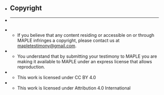 + ## Copyright
+ ---
+ - If you believe that any content residing or accessible on or through MAPLE infringes a copyright, please contact us at mapletestimony@gmail.com. 
+ - You understand that by submitting your testimony to MAPLE you are making it available to MAPLE under an express license that allows reproduction.
+ - This work is licensed under CC BY 4.0
+ - This work is licensed under Attribution 4.0 International

